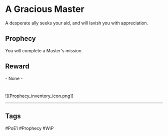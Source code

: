 # A Gracious Master
A desperate ally seeks your aid, and will lavish you with appreciation.
## Prophecy
You will complete a Master's mission.
## Reward
\- None -

#
![[Prophecy_inventory_icon.png]]

---
## Tags
#PoE1 
#Prophecy
#WiP 
